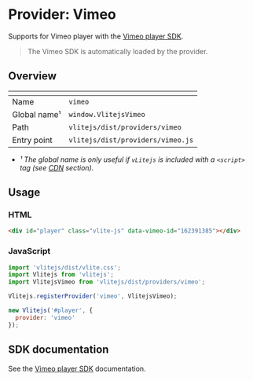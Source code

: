 # Provider: Vimeo

Supports for Vimeo player with the [Vimeo player SDK](https://developer.vimeo.com/player/sdk/basics).

> The Vimeo SDK is automatically loaded by the provider.

## Overview

| <!-- -->          | <!-- -->                          |
| ----------------- | --------------------------------- |
| Name              | `vimeo`                           |
| Global name&sup1; | `window.VlitejsVimeo`             |
| Path              | `vlitejs/dist/providers/vimeo`    |
| Entry point       | `vlitejs/dist/providers/vimeo.js` |

- _&sup1; The global name is only useful if `vLitejs` is included with a `<script>` tag (see [CDN](../../../README.md#CDN) section)._

## Usage

### HTML

```html
<div id="player" class="vlite-js" data-vimeo-id="162391385"></div>
```

### JavaScript

```js
import 'vlitejs/dist/vlite.css';
import Vlitejs from 'vlitejs';
import VlitejsVimeo from 'vlitejs/dist/providers/vimeo';

Vlitejs.registerProvider('vimeo', VlitejsVimeo);

new Vlitejs('#player', {
  provider: 'vimeo'
});
```

## SDK documentation

See the [Vimeo player SDK](https://developer.vimeo.com/player/sdk/basics) documentation.
